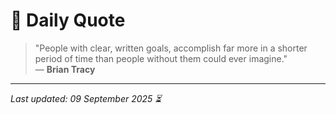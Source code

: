 # 📜 Daily Quote

> "People with clear, written goals, accomplish far more in a shorter period of time than people without them could ever imagine."  
> — **Brian Tracy**

---

_Last updated: 09 September 2025 ⏳_
